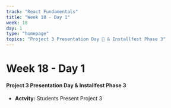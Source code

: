 ```yaml
---
track: "React Fundamentals"
title: "Week 18 - Day 1"
week: 18
day: 1
type: "homepage"
topics: "Project 3 Presentation Day 🎉 & Installfest Phase 3"
---
```



# Week 18 - Day 1

#### Project 3 Presentation Day & Installfest Phase 3 
- **Actvity:** Students Present Project 3

